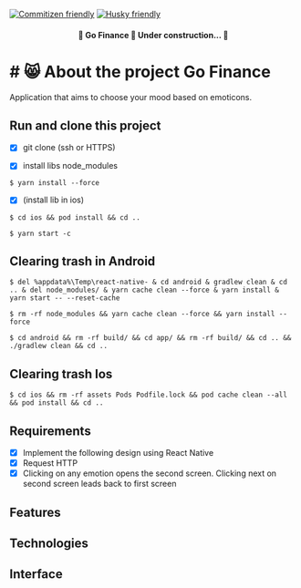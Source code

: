 [![Commitizen friendly](https://img.shields.io/badge/Commitzen-friendly-%237159c1?style=for-the-badge&logo=ghost)](http://commitizen.github.io/cz-cli/) [![Husky friendly](https://img.shields.io/badge/Husky-friendly-%237159c1?style=for-the-badge&logo=ghost)](https://typicode.github.io/husky/#/)

<h4 align="center"> 
	🚧  Go Finance  🚀 Under construction...  🚧
</h4>

# # 😸 About the project Go Finance

Application that aims to choose your mood based on emoticons.

## Run and clone this project

- [x] git clone (ssh or HTTPS)

- [x] install libs node_modules

```
$ yarn install --force
```
- [x]  (install lib in ios)
```
$ cd ios && pod install && cd ..
```

```
$ yarn start -c
```

## Clearing trash in Android

```
$ del %appdata%\Temp\react-native- & cd android & gradlew clean & cd .. & del node_modules/ & yarn cache clean --force & yarn install & yarn start -- --reset-cache
```
```
$ rm -rf node_modules && yarn cache clean --force && yarn install --force
```
```
$ cd android && rm -rf build/ && cd app/ && rm -rf build/ && cd .. && ./gradlew clean && cd ..
```

## Clearing trash Ios

```
$ cd ios && rm -rf assets Pods Podfile.lock && pod cache clean --all && pod install && cd ..
```

## Requirements
- [x] Implement the following design using React Native
- [x] Request HTTP
- [x] Clicking on any emotion opens the second screen. Clicking next on second screen leads back to first screen

## Features

## Technologies


## Interface
<p align="center">

</p>

